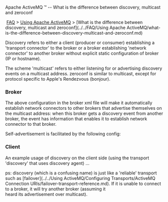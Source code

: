 Apache ActiveMQ ™ -- What is the difference between discovery, multicast and zeroconf 

 [FAQ](/FAQ/index.md) > [Using Apache ActiveMQ](../../FAQ/using-apache-activemq.md) > [What is the difference between discovery, multicast and zeroconf](../../FAQ/Using Apache ActiveMQ/what-is-the-difference-between-discovery-multicast-and-zeroconf.md)


Discovery refers to either a client (producer or consumer) establishing a 'transport connector' to the broker or a broker establishing 'network connector' to another broker without explicit static configuration of broker (IP or hostname).

The scheme 'multicast' refers to either listening for or advertising discovery events on a multicast address. zeroconf is similar to multicast, except for protocol specific to Apple's Rendezvous (bonjour).

### Broker

   <networkConnectors>
     <networkConnector name="default" uri="multicast://default"/>
   </networkConnectors>

The above configuration in the broker xml file will make it automatically establish network connectors to other brokers that advertise themselves on the multicast address: when this broker gets a discovery event from another broker, the event has information that enables it to establish network connector to that broker.

Self-advertisement is facilitated by the following config:

 
  <transportConnectors>
      <transportConnector name="default" uri="tcp://localhost:61616" discoveryUri="multicast://default"/>
   </transportConnectors>

### Client

An example usage of discovery on the client side (using the transport 'discovery' that uses discovery agent) ...

 <transportConnectors>
      <transportConnector name="default" uri="discovery:(multicast://default)"/>
   </transportConnectors>

ps: discovery (which is a confusing name) is just like a 'reliable' transport such as [failover](../../Using ActiveMQ/Configuring Transports/ActiveMQ Connection URIs/failover-transport-reference.md). If it is unable to connect to a broker, it will try another broker (assuming it  
heard its advertisement over multicast).

